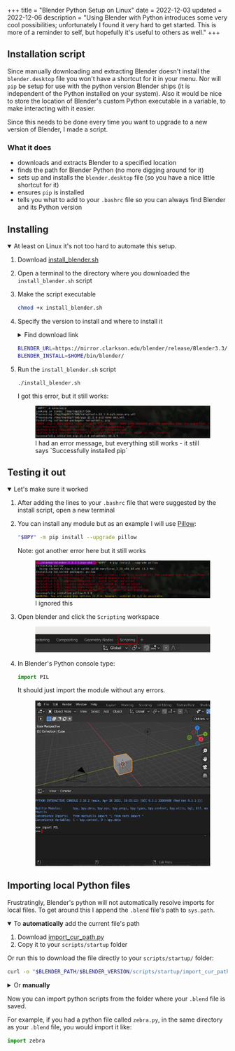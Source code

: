 +++
title = "Blender Python Setup on Linux"
date = 2022-12-03
updated = 2022-12-06
description = "Using Blender with Python introduces some very cool possibilities; unfortunately I found it very hard to get started.  This is more of a reminder to self, but hopefully it's useful to others as well."
+++

## Installation script

Since manually downloading and extracting Blender doesn't install the `blender.desktop` file you won't have a shortcut for it in your menu.  Nor will `pip` be setup for use with the python version Blender ships (it is independent of the Python installed on your system).  Also it would be nice to store the location of Blender's custom Python executable in a variable, to make interacting with it easier.

Since this needs to be done every time you want to upgrade to a new version of Blender, I made a script.

### What it does

- downloads and extracts Blender to a specified location
- finds the path for Blender Python (no more digging around for it)
- sets up and installs the `blender.desktop` file (so you have a nice little shortcut for it)
- ensures `pip` is installed
- tells you what to add to your `.bashrc` file so you can always find Blender and its Python version



## Installing
<details open="open">
<summary>
At least on Linux it's not too hard to automate this setup.
</summary>

1. Download [install_blender.sh](../assets/blender_python/install_blender.sh)
2. Open a terminal to the directory where you downloaded the `install_blender.sh` script
3. Make the script executable
    ```bash
    chmod +x install_blender.sh
    ```

4. Specify the version to install and where to install it 
    <details><summary>Find download link</summary>
    
    To find the url for the blender `.tar.xz` archive:
    
    <ol>
    <li>Go to <a href="https://www.blender.org/about/website/" target="_blank" rel="noreferrer noopener">Blender.org > About > Website</a></li>
    <li>Choose a mirror under the section titled <b>External Mirrors</b></li>
    <li>Choose the <b>release</b> folder</li>
    <li>Choose the folder with the latest version</li>
    <li>Copy the link for the file ending with <code>-linux-x64.tar.xz</code></li>
    </ol>
    </details>

    ```bash
    BLENDER_URL=https://mirror.clarkson.edu/blender/release/Blender3.3/blender-3.3.1-linux-x64.tar.xz
    BLENDER_INSTALL=$HOME/bin/blender/
    ```

5. Run the `install_blender.sh` script
    
    ```bash
    ./install_blender.sh
    ```
    
    I got this error, but it still works:

    <figure>
        <a href="../assets/blender_python/blender_python_setup_errors.png">
            <img class="img-full" title="Installation error message" src="../assets/blender_python/blender_python_setup_errors.png" alt="Error encountered: pip's dependency resolver does not currently take into account all the packages that are installed.  This behavior is the source of the following dependency conflicts." class="img-center">
        </a>
        <figcaption>I had an error message, but everything still works - it still says `Successfully installed pip`</figcaption>
    </figure>
</details>


## Testing it out
<details open="open">
<summary>Let's make sure it worked</summary>


1. After adding the lines to your `.bashrc` file that were suggested by the install script, open a new terminal

2. You can install any module but as an example I will use <a href="https://pillow.readthedocs.io/en/stable/" target="_blank" rel="noreferrer noopener">Pillow</a>:

    ```bash
    "$BPY" -m pip install --upgrade pillow
    ```

    Note: got another error here but it still works
    <figure>
        <a href="../assets/blender_python/blender_python_pillow.png">
            <img class="img-full img-center" title="Pillow installation error" src="../assets/blender_python/blender_python_pillow.png" alt="Error encountered: pip's dependency resolver does not currently take into account all the packages that are installed.  This behavior is the source of the following dependency conflicts.">
        </a>
        <figcaption>I ignored this</figcaption>
    </figure>

3. Open blender and click the `Scripting` workspace

    <figure>
        <a href="../assets/blender_python/scripting_layout.png">
            <img class="img-full img-center" title="Blender scripting layout" src="../assets/blender_python/scripting_layout.png" alt="Blender's scripting layout is located at the top of the screen towards the center">
        </a>
    </figure>

4. In Blender's Python console type:
    
    ```python
    import PIL
    ```
    
    It should just import the module without any errors.
    
    <figure>
        <a href="../assets/blender_python/import_pillow.png" target="_blank">
            <img class="img-full img-center" title="Blender python console with Pillow imported" src="../assets/blender_python/import_pillow.png" alt="Blender python console showing `import PIL` with no errors">
        </a>
    </figure>

</details>

## Importing local Python files


Frustratingly, Blender's python will not automatically resolve imports for local files.  To get around this I append the `.blend` file's path to `sys.path`.

<details open="true">
<summary>To <b>automatically</b> add the current file's path</summary>

1. Download [import_cur_path.py](../assets/blender_python/import_cur_path.py) 
2. Copy it to your `scripts/startup` folder

Or run this to download the file directly to your `scripts/startup/` folder: 

```bash
curl -o "$BLENDER_PATH/$BLENDER_VERSION/scripts/startup/import_cur_path.py" "{{ get_path(path='assets/blender_python/import_cur_path.py') }}"
```

</details>

<details>
    <summary>Or <b>manually</b></summary>
    
Paste the following into your python console:

```python
import sys
import os
import bpy
dir = os.path.dirname(bpy.data.filepath)
if not dir in sys.path:
    sys.path.append(dir)
```

</details>


Now you can import python scripts from the folder where your `.blend` file is saved.

For example, if you had a python file called `zebra.py`, in the same directory as your `.blend` file, you would import it like:

```python
import zebra
```

